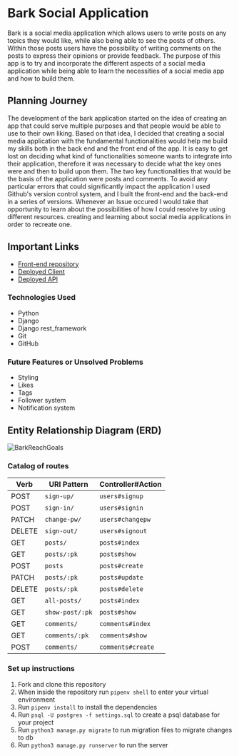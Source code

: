 # Bark Social Application

Bark is a social media application which allows users to write posts on any topics they would like, while also being able to see the posts of others. Within those posts users have the possibility of writing comments on the posts to express their opinions or provide feedback.
The purpose of this app is to try and incorporate the different aspects of a social media application while being able to learn the necessities of a social media app and how to build them.

## Planning Journey

The development of the bark application started on the idea of creating an app that could serve multiple purposes and that people would be able to use to their own liking. Based on that idea, I decided that creating a social media application with the fundamental functionalities would help me build my skills both in the back end and the front end of the app.
It is easy to get lost on deciding what kind of functionalities someone wants to integrate into their application, therefore it was necessary to decide what the key ones were and then to build upon them. The two key functionalities that would be the basis of the application were posts and comments.
To avoid any particular errors that could significantly impact the application I used Github's version control system, and I built the front-end and the back-end in a series of versions.
Whenever an Issue occured I would take that opportunity to learn about the possibilities of how I could resolve by using different resources.
creating and learning about social media applications in order to recreate one.

## Important Links

- [Front-end repository](https://github.com/guyfredw/bark-react)
- [Deployed Client](https://guyfredw.github.io/bark-react/)
- [Deployed API](https://bark-api-project.herokuapp.com)

### Technologies Used

- Python
- Django
- Django rest_framework
- Git
- GitHub

### Future Features or Unsolved Problems

- Styling
- Likes
- Tags
- Follower system
- Notification system

## Entity Relationship Diagram (ERD)

![BarkReachGoals](https://media.git.generalassemb.ly/user/31388/files/4ce29080-4114-11eb-927a-ddf1fdc19f43)


### Catalog of routes

| Verb   | URI Pattern            | Controller#Action |
|--------|------------------------|-------------------|
| POST   | `sign-up/`             | `users#signup`    |
| POST   | `sign-in/`             | `users#signin`    |
| PATCH  | `change-pw/` | `users#changepw`  |
| DELETE | `sign-out/`        | `users#signout`   |
| GET    | `posts/`            | `posts#index`     |
| GET    | `posts/:pk`        | `posts#show`      |
| POST   | `posts`            | `posts#create`    |
| PATCH  | `posts/:pk`        |  `posts#update`   |
| DELETE | `posts/:pk`        | `posts#delete`    |
| GET   |  `all-posts/` | `posts#index`   |
| GET   |  `show-post/:pk` | `posts#show`  |
| GET    | `comments/`          |  `comments#index`  |
| GET    | `comments/:pk`      | `comments#show`    |
| POST   |  `comments/`         | `comments#create`  |

### Set up instructions

1. Fork and clone this repository
2. When inside the repository run `pipenv shell` to enter your virtual environment
3. Run `pipenv install` to install the dependencies
4. Run `psql -U postgres -f settings.sql` to create a psql database for your project
5. Run `python3 manage.py migrate` to run migration files to migrate changes to db
6. Run `python3 manage.py runserver` to run the server
